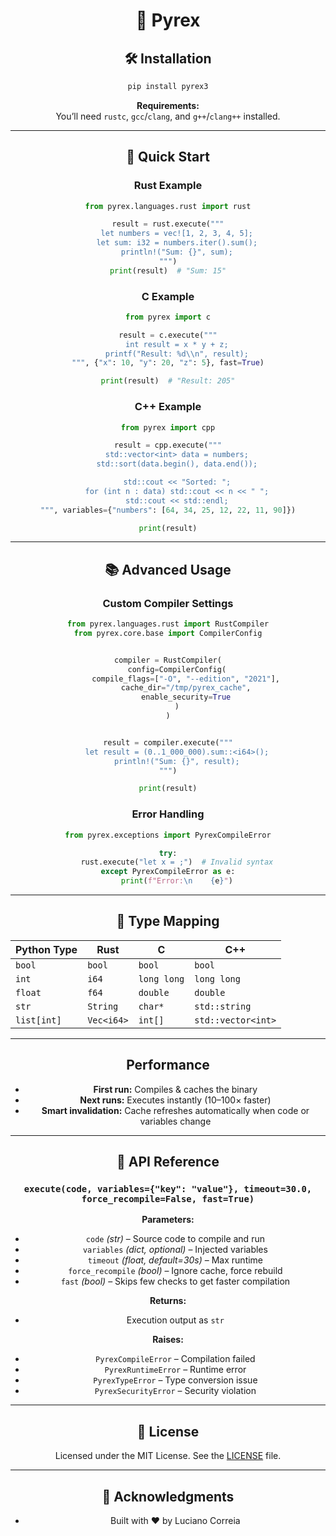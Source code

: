 <div align="center">

# 🚀 Pyrex


## 🛠️ Installation

```bash
pip install pyrex3
```

**Requirements:**  
You’ll need `rustc`, `gcc`/`clang`, and `g++`/`clang++` installed.

---

## 🚀 Quick Start

### Rust Example
```python
from pyrex.languages.rust import rust

result = rust.execute("""
    let numbers = vec![1, 2, 3, 4, 5];
    let sum: i32 = numbers.iter().sum();
    println!("Sum: {}", sum);
""")
print(result)  # "Sum: 15"
```

### C Example
```python
from pyrex import c

result = c.execute("""
    int result = x * y + z;
    printf("Result: %d\\n", result);
""", {"x": 10, "y": 20, "z": 5}, fast=True)

print(result)  # "Result: 205"
```

### C++ Example
```python
from pyrex import cpp

result = cpp.execute("""
    std::vector<int> data = numbers;
    std::sort(data.begin(), data.end());

    std::cout << "Sorted: ";
    for (int n : data) std::cout << n << " ";
    std::cout << std::endl;
""", variables={"numbers": [64, 34, 25, 12, 22, 11, 90]})

print(result)
```

---

## 📚 Advanced Usage

### Custom Compiler Settings
```python
from pyrex.languages.rust import RustCompiler
from pyrex.core.base import CompilerConfig


compiler = RustCompiler(
    config=CompilerConfig(
        compile_flags=["-O", "--edition", "2021"],
        cache_dir="/tmp/pyrex_cache",
        enable_security=True
    )
)


result = compiler.execute("""
    let result = (0..1_000_000).sum::<i64>();
    println!("Sum: {}", result);
""")

print(result)

```

### Error Handling
```python
from pyrex.exceptions import PyrexCompileError

try:
    rust.execute("let x = ;")  # Invalid syntax
except PyrexCompileError as e:
    print(f"Error:\n    {e}")
```

---

## 🎯 Type Mapping

| Python Type  | Rust        | C           | C++                  |
|--------------|-------------|-------------|----------------------|
| `bool`       | `bool`      | `bool`      | `bool`              |
| `int`        | `i64`      | `long long` | `long long`          |
| `float`      | `f64`      | `double`    | `double`             |
| `str`        | `String`    | `char*`     | `std::string`        |
| `list[int]`  | `Vec<i64>`  | `int[]`     | `std::vector<int>`   |

---

## Performance

- **First run:** Compiles & caches the binary  
- **Next runs:** Executes instantly (10–100× faster)  
- **Smart invalidation:** Cache refreshes automatically when code or variables change  

---

## 📖 API Reference

### `execute(code, variables={"key": "value"}, timeout=30.0, force_recompile=False, fast=True)`

**Parameters:**  
- `code` *(str)* – Source code to compile and run  
- `variables` *(dict, optional)* – Injected variables  
- `timeout` *(float, default=30s)* – Max runtime  
- `force_recompile` *(bool)* – Ignore cache, force rebuild 
- `fast` *(bool)*  – Skips few checks to get faster compilation

**Returns:**  
- Execution output as `str`

**Raises:**  
- `PyrexCompileError` – Compilation failed  
- `PyrexRuntimeError` – Runtime error  
- `PyrexTypeError` – Type conversion issue  
- `PyrexSecurityError` – Security violation  

---

## 📄 License

Licensed under the MIT License. See the [LICENSE](LICENSE) file.

---

## 🙏 Acknowledgments

- Built with ❤️ by Luciano Correia  
